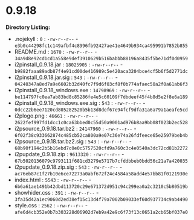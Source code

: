 0.9.18
======

**Directory Listing:**

 - .nojekyll : `0` : `-rw-r--r--` - `e3b0c44298fc1c149afbf4c8996fb92427ae41e4649b934ca495991b7852b855`
 - README.md : `1670` : `-rw-r--r--` - `34a9d8e92cd1cd1a558e9def3910629b516babbb88196a8435f5be71df0d0959`
 - i2pinstall_0.9.18.jar : `18025905` : `-rw-r--r--` - `b9882faaa89adb87f4e91cd00de416989c5e420aca3204bce4cf5b6f5d2771dc`
 - i2pinstall_0.9.18.jar.sig : `543` : `-rw-r--r--` - `04240347a8ed7a9e6602b32d40fc7f9d6f03cf8f0b774afaec50a2f0a61ab6f3`
 - i2pinstall_0.9.18_windows.exe : `14798969` : `-rw-r--r--` - `be114797fc0ea7ab83bd8c85286fe4e5c60109f7dbdeef45f4b8d5e2f8e6a189`
 - i2pinstall_0.9.18_windows.exe.sig : `543` : `-rw-r--r--` - `0dcc22b6ee7120cd805282520b5b13d8def67e94fcf9dfa31a6a79a1aeafe5cd`
 - i2plogo.png : `46661` : `-rw-r--r--` - `2622fef997fd1dcc1c0ca63bbed0c55d50a9001ad976b8aa9bb08f023b2ec528`
 - i2psource_0.9.18.tar.bz2 : `24147960` : `-rw-r--r--` - `6f02f38c933662874c485cb52ca800a9e07c36e74a26fdfeece65e25979beb4b`
 - i2psource_0.9.18.tar.bz2.sig : `543` : `-rw-r--r--` - `68b90f194c2b5b16ebd7c0e0c5757520cfd9a760c3c4e0540a3dc72cd81b2272`
 - i2pupdate_0.9.18.zip : `9613320` : `-rw-r--r--` - `67b5020136079c9793111f681cd3279e5717b7cfddbbeb0bdd56c21a7a420035`
 - i2pupdate_0.9.18.zip.sig : `543` : `-rw-r--r--` - `ac76eb87c1f27b10e6ce72273a0abf672f24c4584a58add4e57bb81f0121930e`
 - index.html : `5543` : `-rw-r--r--` - `6b6a61ae1491b42dbd113720c29e671372d951c94c299ea0a2c3210c5b80519b`
 - showhider.css : `391` : `-rw-r--r--` - `3fa35d42a1ec9060d2ed38ef15c13d4f79a7002b09033ef60d937734c9ab4490`
 - style.css : `2562` : `-rw-r--r--` - `afe6d4cb352e0b7b303228d06902d7eb9a42e9c6f73f13c0651a2cb65bf037e0`
